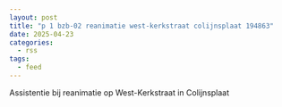 ```yaml
---
layout: post
title: "p 1 bzb-02 reanimatie west-kerkstraat colijnsplaat 194863"
date: 2025-04-23
categories: 
  - rss
tags: 
  - feed
---
```


Assistentie bij reanimatie op West-Kerkstraat in Colijnsplaat
